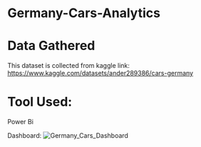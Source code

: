 # Germany-Cars-Analytics

# Data Gathered
This dataset is collected from kaggle link: https://www.kaggle.com/datasets/ander289386/cars-germany

# Tool Used:
Power Bi

Dashboard:
![Germany_Cars_Dashboard](https://user-images.githubusercontent.com/91003080/235415926-d51e54fe-3305-4847-94c7-289b5b2e67e7.jpg)
